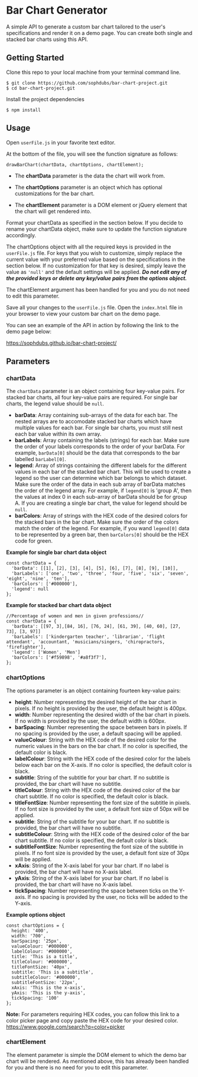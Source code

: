 # Bar Chart Generator

 A simple API to generate a custom bar chart tailored to the user's specifications and render it on a demo page. You can create both single and stacked bar charts using this API.

 ## Getting Started

 Clone this repo to your local machine from your terminal command line.
 ```
 $ git clone https://github.com/sophdubs/bar-chart-project.git
 $ cd bar-chart-project.git
 ```

Install the project dependencies 
```
$ npm install
```

## Usage

Open `userFile.js` in your favorite text editor.

At the bottom of the file, you will see the function signature as follows: 

```
drawBarChart(chartData, chartOptions, chartElement);
```

- The **chartData** parameter is the data the chart will work from. 

- The **chartOptions** parameter is an object which has optional customizations for the bar chart. 

- The **chartElement** parameter is a DOM element or jQuery element that the chart will get rendered into.

Format your chartData as specified in the section below. If you decide to rename your chartData object, make sure to update the function signature accordingly.

The chartOptions object with all the required keys is provided in the `userFile.js` file. For keys that you wish to customize, simply replace the current value with your preferred value based on the specifications in the section below. If no customization for that key is desired, simply leave the value as `'null'` and the default settings will be applied. ***Do not edit any of the provided keys or  delete any key/value pairs from the options object.***

The chartElement argument has been handled for you and you do not need to edit this parameter.

Save all your changes to the `userFile.js` file. Open the `index.html` file in your browser to view your custom bar chart on the demo page.

You can see an example of the API in action by following the link to the demo page below:

https://sophdubs.github.io/bar-chart-project/

## Parameters

### chartData 
The `chartData` parameter is an object containing four key-value pairs. For stacked bar charts, all four key-value pairs are required. For single bar charts, the legend value should be `null`.
- **barData**: Array containing sub-arrays of the data for each bar. The nested arrays are to accomodate stacked bar charts which have multiple values for each bar. For single bar charts, you must still nest each bar value within its own array.  
- **barLabels**: Array containing the labels (strings) for each bar. Make sure the order of your labels corresponds to the order of your barData. For example, `barData[0]` should be the data that corresponds to the bar labelled `barLabel[0]`.
- **legend**: Array of strings containing the different labels for the different values in each bar of the stacked bar chart. This will be used to create a legend so the user can determine which bar belongs to which dataset. Make sure the order of the data in each sub array of barData matches the order of the legend array. For example, if `legend[0]` is 'group A', then the values at index 0 in each sub-array of barData should be for group A. If you are creating a single bar chart, the value for legend should be `null`.
- **barColors**: Array of strings with the HEX code of the desired colors for the stacked bars in the bar chart. Make sure the order of the colors match the order of the legend. For example, if you wand `legend[0]` data to be represented by a green bar, then `barColors[0]` should be the HEX code for green.

**Example for single bar chart data object**
```
const chartData = {
  'barData': [[1], [2], [3], [4], [5], [6], [7], [8], [9], [10]],
  'barLabels': ['one', 'two', 'three', 'four, 'five', 'six', 'seven', 'eight', 'nine', 'ten'],
  'barColors': ['#000000'],
  'legend': null
};
```
**Example for stacked bar chart data object**
```
//Percentage of women and men in given professions//
const chartData = {
  'barData': [[97, 3],[84, 16], [76, 24], [61, 39], [40, 60], [27, 73], [3, 97]]
  'barLabels': ['kindergarten teacher', 'librarian', 'flight attendant', 'accountant, 'musicians/singers, 'chiropractors, 'firefighter'],
  'legend': ['Women', 'Men']
  'barColors': ['#f59898', '#a8f3f7'],
};
```

### chartOptions
The options parameter is an object containing fourteen key-value pairs:
- **height**: Number representing the desired height of the bar chart in pixels. If no height is provided by the user, the default height is 400px. 
- **width**: Number representing the desired width of the bar chart in pixels. If no width is provided by the user, the default width is 600px.  
- **barSpacing**: Number representing the space between bars in pixels. If no spacing is provided by the user, a default spacing will be applied. 
- **valueColour**: String with the HEX code of the desired color for the numeric values in the bars on the bar chart. If no color is specified, the default color is black. 
- **labelColour**: String with the HEX code of the desired color for the labels below each bar on the X-axis. If no color is specified, the default color is black. 
- **subtitle**: String of the subtitle for your bar chart. If no subtitle is provided, the bar chart will have no subtitle.
- **titleColour**: String with the HEX code of the desired color of the bar chart subtitle. If no color is specified, the default color is black.
- **titleFontSize**: Number representing the font size of the subtitle in pixels. If no font size is provided by the user, a default font size of 50px will be applied.
- **subtitle**: String of the subtitle for your bar chart. If no subtitle is provided, the bar chart will have no subtitle.
- **subtitleColour**: String with the HEX code of the desired color of the bar chart subtitle. If no color is specified, the default color is black.
- **subtitleFontSize**: Number representing the font size of the subtitle in pixels. If no font size is provided by the user, a default font size of 30px will be applied. 
- **xAxis**: String of the X-axis label for your bar chart. If no label is provided, the bar chart will have no X-axis label.
- **yAxis**: String of the X-axis label for your bar chart. If no label is provided, the bar chart will have no X-axis label.
- **tickSpacing**: Number representing the space between ticks on the Y-axis. If no spacing is provided by the user, no ticks will be added to the Y-axis. 

**Example options object**
```
const chartOptions = {
  height: '400',
  width: '700',
  barSpacing: '25px',
  valueColour: '#000000',
  labelColour: '#000000',
  title: 'This is a title',
  titleColour: '#000000',
  titleFontSize: '40px',
  subtitle: 'This is a subtitle',
  subtitleColour: '#000000',
  subtitleFontSize: '22px',
  xAxis: 'This is the x-axis',
  yAxis: 'This is the y-axis',
  tickSpacing: '100'
};
```
**Note:**
For parameters requiring HEX codes, you can follow this link to a color picker page and copy paste the HEX code for your desired color. 
https://www.google.com/search?q=color+picker 

### chartElement 
The element parameter is simple the DOM element to which the demo bar chart will be rendered. As mentioned above, this has already been handled for you and there is no need for you to edit this parameter. 







